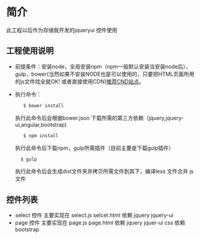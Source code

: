 # 简介
此工程以后作为存储我开发的jqueryui 控件使用
## 工程使用说明
- 前提条件：安装node，全局安装npm（npm一般默认安装当安装node后），gulp，bower(当然如果不安装NODE也是可以使用的，只要把HTML页面所用的js文件找全就OK! 或者直接使用CDN)<a href="http://www.bootcdn.cn/">推荐CND站点</a>。
- 执行命令：
  
  ```bash
     $ bower install
     ```
     执行此命令后会根据bower.json 下载所需的第三方依赖（jquery,jquery-ui,angular,bootstrap)
  ```bash
     $ npm install
     ```
     执行此命令后下载npm，gulp所需插件（目前主要是下载gulp插件）
   ```bash
     $ gulp
   ```    
     执行此命令后会生成dist文件夹并拷贝所需文件到其下，编译less 文件合并 js 文件

## 控件列表
- select 控件 主要实现在 select.js selcet.html 依赖 jquery jquery-ui 
- page 控件   主要实现在 page.js page.html 依赖 jquery jquer-ui css 依赖 bootstrap


